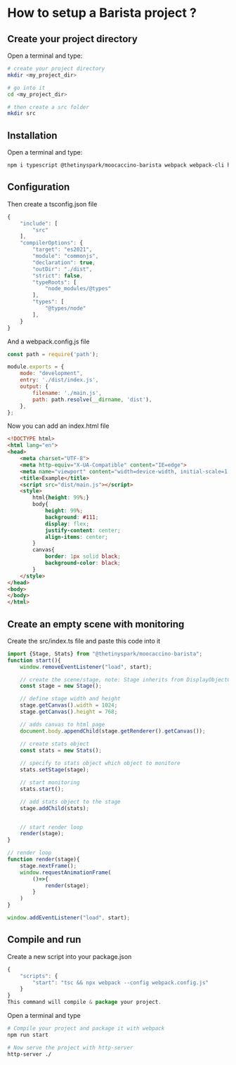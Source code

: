# How to setup a Barista project ? 


## Create your project directory
Open a terminal and type:
```bash
# create your project directory
mkdir <my_project_dir>

# go into it
cd <my_project_dir>

# then create a src folder
mkdir src
```


## Installation

Open a terminal and type:
```bash
npm i typescript @thetinyspark/moocaccino-barista webpack webpack-cli http-server
```



## Configuration
Then create a tsconfig.json file
```js
{
    "include": [
        "src"
    ],
    "compilerOptions": {
        "target": "es2021",
        "module": "commonjs",
        "declaration": true,
        "outDir": "./dist",
        "strict": false,
        "typeRoots": [
            "node_modules/@types"
        ],
        "types": [
            "@types/node"
        ],
    }
}
```
And a webpack.config.js file
```js
const path = require('path');

module.exports = {
    mode: "development",
    entry: './dist/index.js',
    output: {
        filename: './main.js',
        path: path.resolve(__dirname, 'dist'),
    },
};
```
Now you can add an index.html file
```html
<!DOCTYPE html>
<html lang="en">
<head>
    <meta charset="UTF-8">
    <meta http-equiv="X-UA-Compatible" content="IE=edge">
    <meta name="viewport" content="width=device-width, initial-scale=1.0">
    <title>Example</title>
    <script src="dist/main.js"></script>
    <style>
        html{height: 99%;}
        body{
            height: 99%;
            background: #111;
            display: flex;
            justify-content: center;
            align-items: center;
        }
        canvas{
            border: 1px solid black;
            background-color: black;
        }
    </style>
</head>
<body>
</body>
</html>
```

## Create an empty scene with monitoring
Create the src/index.ts file and paste this code into it
```typescript
import {Stage, Stats} from "@thetinyspark/moocaccino-barista";
function start(){
    window.removeEventListener("load", start);

    // create the scene/stage, note: Stage inherits from DisplayObjectContainer
    const stage = new Stage();

    // define stage width and height
    stage.getCanvas().width = 1024;
    stage.getCanvas().height = 768;

    // adds canvas to html page
    document.body.appendChild(stage.getRenderer().getCanvas());

    // create stats object
    const stats = new Stats();
    
    // specify to stats object which object to monitore
    stats.setStage(stage);

    // start monitoring
    stats.start();

    // add stats object to the stage
    stage.addChild(stats);


    // start render loop
    render(stage);
}

// render loop
function render(stage){
    stage.nextFrame();
    window.requestAnimationFrame( 
        ()=>{
            render(stage);
        }
    )
}

window.addEventListener("load", start);
```

## Compile and run
Create a new script into your package.json 
```js
{
    "scripts": {
        "start": "tsc && npx webpack --config webpack.config.js"
    }
}
This command will compile & package your project.
```
Open a terminal and type
```bash
# Compile your project and package it with webpack
npm run start

# Now serve the project with http-server
http-server ./
```